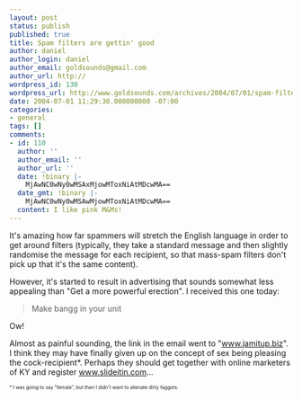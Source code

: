 ```yaml
---
layout: post
status: publish
published: true
title: Spam filters are gettin' good
author: daniel
author_login: daniel
author_email: goldsounds@gmail.com
author_url: http://
wordpress_id: 130
wordpress_url: http://www.goldsounds.com/archives/2004/07/01/spam-filters-are-gettin-good/
date: 2004-07-01 11:29:30.000000000 -07:00
categories:
- general
tags: []
comments:
- id: 110
  author: ''
  author_email: ''
  author_url: ''
  date: !binary |-
    MjAwNC0wNy0wMSAxMjowMToxNiAtMDcwMA==
  date_gmt: !binary |-
    MjAwNC0wNy0wMSAwMjowMToxNiAtMDcwMA==
  content: I like pink M&Ms!
---
```

It's amazing how far spammers will stretch the English language in order to get around filters (typically, they take a standard message and then slightly randomise the message for each recipient, so that mass-spam filters don't pick up that it's the same content).

However, it's started to result in advertising that sounds somewhat less appealing than "Get a more powerful erection". I received this one today:

<blockquote>Make bangg in your unit</blockquote>

Ow!

Almost as painful sounding, the link in the email went to "www.jamitup.biz". I think they may have finally given up on the concept of sex being pleasing the cock-recipient*. Perhaps they should get together with online marketers of KY and register www.slideitin.com...

<p style="font-size: 60%;">* I was going to say "female", but then I didn't want to alienate dirty faggots.</p>
